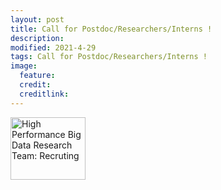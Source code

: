 ```yaml
---
layout: post
title: Call for Postdoc/Researchers/Interns !
description: 
modified: 2021-4-29
tags: Call for Postdoc/Researchers/Interns !
image:
  feature: 
  credit: 
  creditlink: 
---
```


<a href="https://www.hpbd.r-ccs.riken.jp/hpbd/en/recruiting/" target="_blank" > <img src="/files/HPBD_logo_03_C" alt="High Performance Big Data Research Team: Recruting" width="120" height="100"> </a>

